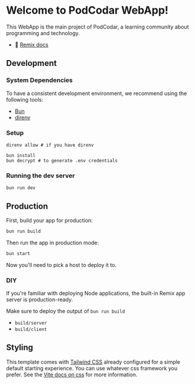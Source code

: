 # Welcome to PodCodar WebApp!

This WebApp is the main project of PodCodar, a learning community about programming and technology.

- 📖 [Remix docs](https://remix.run/docs)

## Development

### System Dependencies

To have a consistent development environment, we recommend using the following tools:

- [Bun](https://bun.sh)
- [direnv](https://direnv.net/)

### Setup

```shellscript
direnv allow # if you have direnv

bun install
bun decrypt # to generate .env credentials
```

### Running the dev server

```shellscript
bun run dev
```

## Production

First, build your app for production:

```sh
bun run build
```

Then run the app in production mode:

```sh
bun start
```

Now you'll need to pick a host to deploy it to.

### DIY

If you're familiar with deploying Node applications, the built-in Remix app server is production-ready.

Make sure to deploy the output of `bun run build`

- `build/server`
- `build/client`

## Styling

This template comes with [Tailwind CSS](https://tailwindcss.com/) already configured for a simple default starting experience. You can use whatever css framework you prefer. See the [Vite docs on css](https://vitejs.dev/guide/features.html#css) for more information.
